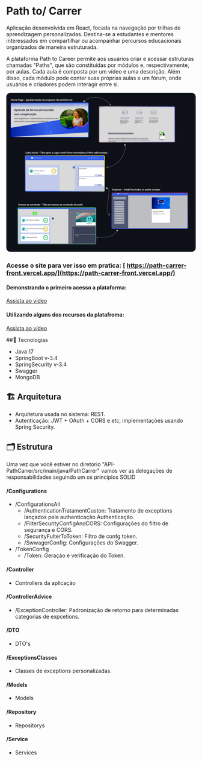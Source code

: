 # Path to/ Carrer

Aplicação desenvolvida em React, focada na navegação por trilhas de aprendizagem personalizadas.
Destina-se a estudantes e mentores interessados em compartilhar ou acompanhar percursos educacionais organizados de maneira estruturada.

A plataforma Path to Career permite aos usuários criar e acessar estruturas chamadas "Paths", que são constituídas por módulos e, respectivamente, por aulas. Cada aula é composta por um vídeo e uma descrição. Além disso, cada módulo pode conter suas próprias aulas e um fórum, onde usuários e criadores podem interagir entre si.

![](https://github.com/AlisonMartinss/Imagens/blob/main/FluxoGrama.png?raw=true)

### Acesse o site para ver isso em pratica: [ https://path-carrer-front.vercel.app/](https://path-carrer-front.vercel.app/)

#### Demonstrando o primeiro acesso a plataforma: 
[Assista ao vídeo](https://www.youtube.com/watch?v=V-uKTesoJds&t=22s)

#### Utilizando alguns dos recursos  da platafroma:
[Assista ao vídeo](https://www.youtube.com/watch?v=y9Uz3luEqzQ)

##🔧 Tecnologias
- Java 17
- SpringBoot v-3.4
- SpringSecurity v-3.4
- Swagger
- MongoDB

## 🏗️ Arquitetura
- Arquitetura usada no sistema: REST.
- Autenticação: JWT + OAuth + CORS e etc, implementações usando Spring Security.

## 🗂️ Estrutura
Uma vez que você estiver no diretorio "API-PathCarrer/src/main/java/PathCarrer" vamos ver as delegações de responsabilidades seguindo um os principios SOLID

#### /Configurations
 - /ConfigurationsAll
   - /AuthenticationTratamentCuston: Tratamento de exceptions lançados pela authenticação Authenticação.
   - /FilterSecurityConfigAndCORS: Configurações do filtro de segurança e CORS.
   - /SecurityFulterToToken: Filtro de confg token.
   - /SwwagerConfig: Configurações do Swagger.
 - /TokenConfig
   - /Token: Geração e verificação do Token.
     
#### /Controller
 - Controllers da aplicação

#### /ControllerAdvice
 - /ExceptionController: Padronização de retorno para determinadas categorias de expcetions.

#### /DTO
 - DTO's
   
#### /ExceptionsClasses
- Classes de exceptions personalizadas.

#### /Models
- Models
  
#### /Repository
- Repositorys

#### /Service
- Services

